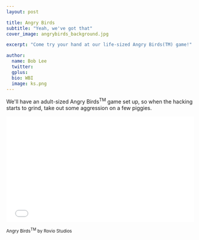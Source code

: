 ```yaml
---
layout: post

title: Angry Birds
subtitle: "Yeah, we've got that"
cover_image: angrybirds_background.jpg

excerpt: "Come try your hand at our life-sized Angry Birds(TM) game!"

author:
  name: Bob Lee
  twitter: 
  gplus: 
  bio: WBI 
  image: ks.png
---
```

We'll have an adult-sized Angry Birds<sup>TM</sup> game set up, so when the hacking starts to grind, take out some aggression on a few piggies.

<div id="angry_birds_testvid">

<iframe src="//player.vimeo.com/video/103054365?title=0&amp;byline=0&amp;portrait=0" width="500" height="281" frameborder="0" webkitallowfullscreen mozallowfullscreen allowfullscreen></iframe> 
</div>

<small>Angry Birds<sup>TM</sup> by Rovio Studios</small>